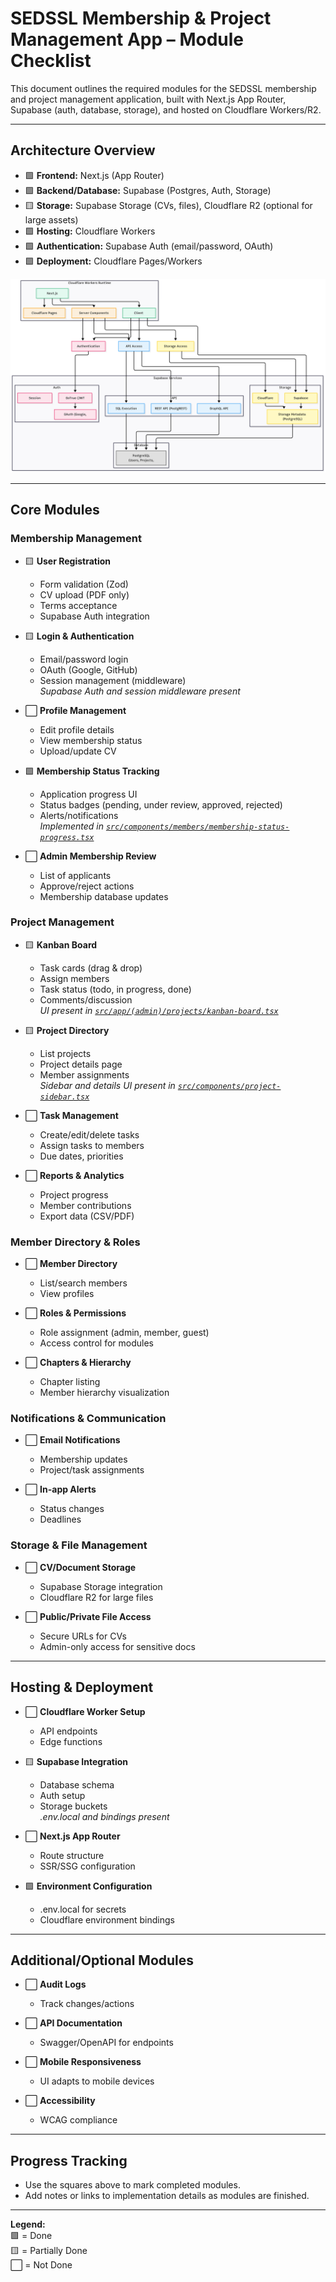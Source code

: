 # SEDSSL Membership & Project Management App – Module Checklist

This document outlines the required modules for the SEDSSL membership and project management application, built with Next.js App Router, Supabase (auth, database, storage), and hosted on Cloudflare Workers/R2.

---

## Architecture Overview

- 🟩 **Frontend:** Next.js (App Router)
- 🟩 **Backend/Database:** Supabase (Postgres, Auth, Storage)
- 🟨 **Storage:** Supabase Storage (CVs, files), Cloudflare R2 (optional for large assets)
- 🟩 **Hosting:** Cloudflare Workers
- 🟩 **Authentication:** Supabase Auth (email/password, OAuth)
- 🟩 **Deployment:** Cloudflare Pages/Workers

![Architecture Diagram](/architecture.png)

---

## Core Modules

### Membership Management

- 🟨 **User Registration**
  - Form validation (Zod)
  - CV upload (PDF only)
  - Terms acceptance
  - Supabase Auth integration

- 🟨 **Login & Authentication**
  - Email/password login
  - OAuth (Google, GitHub)
  - Session management (middleware)  
    _Supabase Auth and session middleware present_

- ⬜ **Profile Management**
  - Edit profile details
  - View membership status
  - Upload/update CV

- 🟩 **Membership Status Tracking**
  - Application progress UI
  - Status badges (pending, under review, approved, rejected)
  - Alerts/notifications  
    _Implemented in [`src/components/members/membership-status-progress.tsx`](src/components/members/membership-status-progress.tsx)_

- ⬜ **Admin Membership Review**
  - List of applicants
  - Approve/reject actions
  - Membership database updates

### Project Management

- 🟨 **Kanban Board**
  - Task cards (drag & drop)
  - Assign members
  - Task status (todo, in progress, done)
  - Comments/discussion  
    _UI present in [`src/app/(admin)/projects/kanban-board.tsx`](<src/app/(admin)/projects/kanban-board.tsx>)_

- 🟨 **Project Directory**
  - List projects
  - Project details page
  - Member assignments  
    _Sidebar and details UI present in [`src/components/project-sidebar.tsx`](src/components/project-sidebar.tsx)_

- ⬜ **Task Management**
  - Create/edit/delete tasks
  - Assign tasks to members
  - Due dates, priorities

- ⬜ **Reports & Analytics**
  - Project progress
  - Member contributions
  - Export data (CSV/PDF)

### Member Directory & Roles

- ⬜ **Member Directory**
  - List/search members
  - View profiles

- ⬜ **Roles & Permissions**
  - Role assignment (admin, member, guest)
  - Access control for modules

- ⬜ **Chapters & Hierarchy**
  - Chapter listing
  - Member hierarchy visualization

### Notifications & Communication

- ⬜ **Email Notifications**
  - Membership updates
  - Project/task assignments

- ⬜ **In-app Alerts**
  - Status changes
  - Deadlines

### Storage & File Management

- ⬜ **CV/Document Storage**
  - Supabase Storage integration
  - Cloudflare R2 for large files

- ⬜ **Public/Private File Access**
  - Secure URLs for CVs
  - Admin-only access for sensitive docs

---

## Hosting & Deployment

- ⬜ **Cloudflare Worker Setup**
  - API endpoints
  - Edge functions

- 🟨 **Supabase Integration**
  - Database schema
  - Auth setup
  - Storage buckets  
    _.env.local and bindings present_

- ⬜ **Next.js App Router**
  - Route structure
  - SSR/SSG configuration

- 🟩 **Environment Configuration**
  - .env.local for secrets
  - Cloudflare environment bindings

---

## Additional/Optional Modules

- ⬜ **Audit Logs**
  - Track changes/actions

- ⬜ **API Documentation**
  - Swagger/OpenAPI for endpoints

- ⬜ **Mobile Responsiveness**
  - UI adapts to mobile devices

- ⬜ **Accessibility**
  - WCAG compliance

---

## Progress Tracking

- Use the squares above to mark completed modules.
- Add notes or links to implementation details as modules are finished.

---

**Legend:**  
🟩 = Done  
🟨 = Partially Done  
⬜ = Not Done
